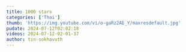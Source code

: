 ```yaml
---
title: 1000 stars
categories: ['Thai']
thumb: 'https://img.youtube.com/vi/o-gaRz2AE_Y/maxresdefault.jpg'
pudate: 2024-07-12T02:02:18
videos: 2024-07-12-02-01-37
author: tin-sokhavuth
---
```

